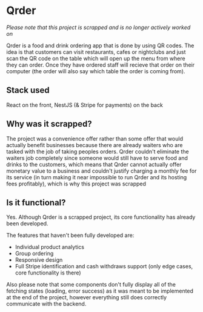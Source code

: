# Qrder

_Please note that this project is scrapped and is no longer actively worked on_

Qrder is a food and drink ordering app that is done by using QR codes. The idea is that customers can visit restaurants, cafes or nightclubs and just scan the QR code on the table which will open up the menu from where they can order. Once they have ordered staff will recieve that order on their computer (the order will also say which table the order is coming from).

## Stack used

React on the front, NestJS (& Stripe for payments) on the back

## Why was it scrapped?

The project was a convenience offer rather than some offer that would actually benefit businesses because there are already waiters who are tasked with the job of taking peoples orders. Qrder couldn't eliminate the waiters job completely since someone would still have to serve food and drinks to the customers, which means that Qrder cannot actually offer monetary value to a business and couldn't justify charging a monthly fee for its service (in turn making it near impossible to run Qrder and its hosting fees profitably), which is why this project was scrapped

## Is it functional?

Yes. Although Qrder is a scrapped project, its core functionality has already been developed.

The features that haven't been fully developed are:

- Individual product analytics
- Group ordering
- Responsive design
- Full Stripe identification and cash withdraws support (only edge cases, core functionality is there)

Also please note that some components don't fully display all of the fetching states (loading, error success) as it was meant to be implemented at the end of the project, however everything still does correctly communicate with the backend.
